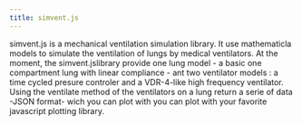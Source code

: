 ```yaml
---
title: simvent.js
---
```

simvent.js is a mechanical ventilation simulation library. It use mathematicla models to simulate the ventilation of lungs by medical ventilators. At the moment, the simvent.jslibrary provide one lung model - a basic one compartment lung with linear compliance - ant two ventilator models : a time cycled presure controler and a VDR-4-like high frequency ventilator. Using the ventilate method of the ventilators on a lung return a serie of data -JSON format- wich you can plot with you can plot with your favorite javascript plotting library. 

<svg class="graphcurve" id="svg1"></svg>
<script src="https://raw.githubusercontent.com/ProgRT/VDR.js/master/simvent.js"></script>
<script src="https://raw.githubusercontent.com/ProgRT/graphsimple.js/master/graphsimple.js"></script>
<script>
var lung = new sv.SimpleLung();
var vent = new sv.PresureControler();
data = vent.ventilate(lung);

var graph1 = new gs.quickGraph("#graph1", data.timeData, function(d){return d.time}, function(d){return d.Flung});
</script>
